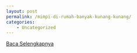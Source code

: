 ```yaml
---
layout: post
permalink: /mimpi-di-rumah-banyak-kunang-kunang/
categories:
    - Uncategorized
---
```


[Baca Selengkapnya](/04)